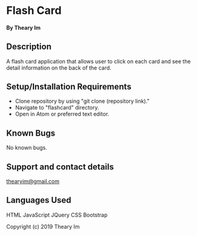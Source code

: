 # Flash Card

#### By Theary Im

## Description

A flash card application that allows user to click on each card and see the detail information on the back of the card.

## Setup/Installation Requirements

* Clone repository by using "git clone (repository link)."
* Navigate to "flashcard" directory.
* Open in Atom or preferred text editor.

## Known Bugs

No known bugs.

## Support and contact details

thearyim@gmail.com

## Languages Used

HTML
JavaScript
JQuery
CSS
Bootstrap

Copyright (c) 2019 Theary Im
